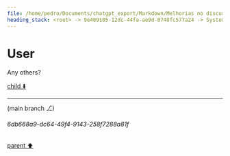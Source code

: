 ```yaml
---
file: /home/pedro/Documents/chatgpt_export/Markdown/Melhorias no discurso de formatura.md
heading_stack: <root> -> 9e489105-12dc-44fa-ae9d-0748fc577a24 -> System -> 0e1fb0b2-55a6-43c2-8a71-77a1ab256f13 -> System -> aaa294d2-9a9e-4aa9-80e0-2fdb6ec2fc9c -> User -> 5c2825c0-dc59-41f7-a899-618b8daa5e36 -> Assistant -> aaa2e7e4-6182-43e5-b674-857878bd84d2 -> User -> 729b44a1-e3ce-4f78-b1d8-9222a148a00f -> Assistant -> aaa206e6-705f-43e5-a581-4114f2a42916 -> User
---
```

# User

Any others?

[child ⬇️](#6db668a9-dc64-49f4-9143-258f7288a81f)

---

(main branch ⎇)
###### 6db668a9-dc64-49f4-9143-258f7288a81f
[parent ⬆️](#aaa206e6-705f-43e5-a581-4114f2a42916)
